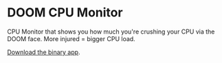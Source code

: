 DOOM CPU Monitor
================

CPU Monitor that shows you how much you're crushing your CPU via the DOOM face. More injured = bigger CPU load. 

[Download the binary app](http://static.ashfurrow.com/github/Doom%20CPU%20Monitor.app.zip).
